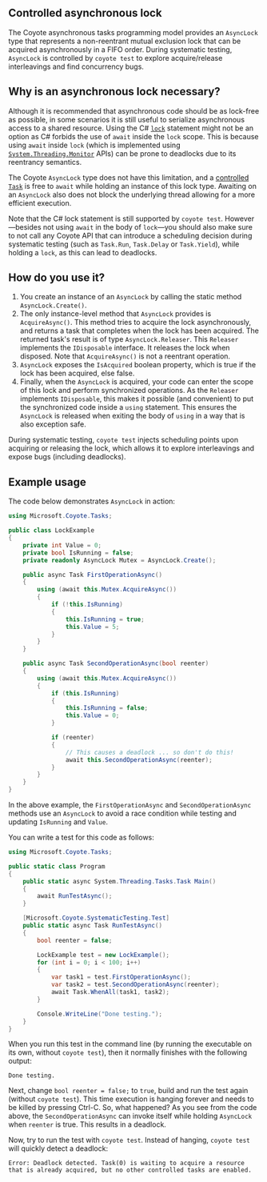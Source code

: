 ## Controlled asynchronous lock

The Coyote asynchronous tasks programming model provides an `AsyncLock` type that represents a
non-reentrant mutual exclusion lock that can be acquired asynchronously in a FIFO order. During
systematic testing, `AsyncLock` is controlled by `coyote test` to explore acquire/release
interleavings and find concurrency bugs.

## Why is an asynchronous lock necessary?

Although it is recommended that asynchronous code should be as lock-free as possible, in some
scenarios it is still useful to serialize asynchronous access to a shared resource. Using the C#
[`lock`](https://docs.microsoft.com/en-us/dotnet/csharp/language-reference/keywords/lock-statement)
statement might not be an option as C# forbids the use of `await` inside the `lock` scope. This is
because using `await` inside `lock` (which is implemented using
[`System.Threading.Monitor`](https://docs.microsoft.com/en-us/dotnet/api/system.threading.monitor)
APIs) can be prone to deadlocks due to its reentrancy semantics.

The Coyote `AsyncLock` type does not have this limitation, and a [controlled `Task`](overview.md) is
free to `await` while holding an instance of this lock type. Awaiting on an `AsyncLock` also does
not block the underlying thread allowing for a more efficient execution.

Note that the C# lock statement is still supported by `coyote test`. However&mdash;besides not using
`await` in the body of `lock`&mdash;you should also make sure to not call any Coyote API that can
introduce a scheduling decision during systematic testing (such as `Task.Run`, `Task.Delay` or
`Task.Yield`), while holding a `lock`, as this can lead to deadlocks.

## How do you use it?

1. You create an instance of an `AsyncLock` by calling the static method `AsyncLock.Create()`.
2. The only instance-level method that `AsyncLock` provides is `AcquireAsync()`. This method tries
   to acquire the lock asynchronously, and returns a task that completes when the lock has been
   acquired. The returned task's result is of type `AsyncLock.Releaser`. This `Releaser` implements
   the `IDisposable` interface. It releases the lock when disposed. Note that `AcquireAsync()` is
   not a reentrant operation.
3. `AsyncLock` exposes the `IsAcquired` boolean property, which is true if the lock has been
   acquired, else false.
4. Finally, when the `AsyncLock` is acquired, your code can enter the scope of this lock and perform
   synchronized operations. As the `Releaser` implements `IDisposable`, this makes it possible (and
   convenient) to put the synchronized code inside a `using` statement. This ensures the `AsyncLock`
   is released when exiting the body of `using` in a way that is also exception safe.

During systematic testing, `coyote test` injects scheduling points upon acquiring or releasing the
lock, which allows it to explore interleavings and expose bugs (including deadlocks).

## Example usage

The code below demonstrates `AsyncLock` in action:

```c#
using Microsoft.Coyote.Tasks;

public class LockExample
{
    private int Value = 0;
    private bool IsRunning = false;
    private readonly AsyncLock Mutex = AsyncLock.Create();

    public async Task FirstOperationAsync()
    {
        using (await this.Mutex.AcquireAsync())
        {
            if (!this.IsRunning)
            {
                this.IsRunning = true;
                this.Value = 5;
            }
        }
    }

    public async Task SecondOperationAsync(bool reenter)
    {
        using (await this.Mutex.AcquireAsync())
        {
            if (this.IsRunning)
            {
                this.IsRunning = false;
                this.Value = 0;
            }

            if (reenter)
            {
                // This causes a deadlock ... so don't do this!
                await this.SecondOperationAsync(reenter);
            }
        }
    }
}
```

In the above example, the `FirstOperationAsync` and `SecondOperationAsync` methods use an
`AsyncLock` to avoid a race condition while testing and updating `IsRunning` and `Value`.

You can write a test for this code as follows:

```c#
using Microsoft.Coyote.Tasks;

public static class Program
{
    public static async System.Threading.Tasks.Task Main()
    {
        await RunTestAsync();
    }

    [Microsoft.Coyote.SystematicTesting.Test]
    public static async Task RunTestAsync()
    {
        bool reenter = false;

        LockExample test = new LockExample();
        for (int i = 0; i < 100; i++)
        {
            var task1 = test.FirstOperationAsync();
            var task2 = test.SecondOperationAsync(reenter);
            await Task.WhenAll(task1, task2);
        }

        Console.WriteLine("Done testing.");
    }
}
```

When you run this test in the command line (by running the executable on its own, without `coyote
test`), then it normally finishes with the following output:

```plain
Done testing.
```

Next, change `bool reenter = false;` to `true`, build and run the test again (without `coyote
test`). This time execution is hanging forever and needs to be killed by pressing Ctrl-C. So, what
happened? As you see from the code above, the `SecondOperationAsync` can invoke itself while holding
`AsyncLock` when `reenter` is true. This results in a deadlock.

Now, try to run the test with `coyote test`. Instead of hanging, `coyote test` will quickly detect a
deadlock:

```plain
Error: Deadlock detected. Task(0) is waiting to acquire a resource that is already acquired, but no other controlled tasks are enabled.
```
